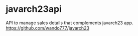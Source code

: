 # javarch23api
API to manage sales details that complements javarch23 app. https://github.com/wando777/javarch23


